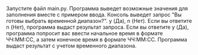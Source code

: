 Запустите файл main.py.
Программа выведет возможные значения для заполнения вместе с примером ввода.
Консоль выведет запрос "Вы готовы выбрать временной диапазон?". y (Да), n (Нет).
Если вы ответите n (Нет), программа выдаст результат запроса.
Если вы ответите y (Да), программа попросит вас ввести начальное время в формате ЧЧ:MM:СС, а затем конечное время в формате ЧЧ:MM:СС.
Программа выдаст результат с учетом временного диапазона.
